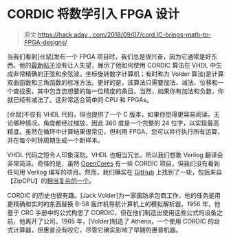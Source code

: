 # CORDIC 将数学引入 FPGA 设计

> 原文:[https://hack aday . com/2018/09/07/cord IC-brings-math-to-FPGA-designs/](https://hackaday.com/2018/09/07/cordic-brings-math-to-fpga-designs/)

当我们看到[仓鼠]发布一个 FPGA 项目时，我们总是很兴奋，因为它通常是好东西。他的[最新帖子](http://hamsterworks.co.nz/mediawiki/index.php/CORDIC)没有让人失望，展示了他如何使用 CORDIC 算法在 VHDL 中生成非常精确的正弦和余弦波。坐标旋转数字计算机；有时称为 Volder 算法)是计算双曲函数和三角函数的标准方法。更好的是，该算法只需要加法、减法、位移和一个查找表，其中包含您想要的每一位精度的条目。当然，如果你有加法和负数，你就已经有减法了。这非常适合简单的 CPU 和 FPGAs。

[仓鼠]不仅有 VHDL 代码，但也提供了一个 C 版本，如果你觉得更容易阅读。无论哪种情况，角度都经过缩放，因此 360 度是一个完整的 24 位字，以实现最高精度。虽然在循环中计算结果很常见，但利用 FPGA，您可以并行执行所有运算，并在每个时钟周期生成一个新样本。

VHDL 代码之短令人印象深刻。VHDL 也相当冗长，所以我们想象 Verilog 翻译会非常简洁。奇怪的是，虽然 [OpenCores](https://opencores.org/projects?cat=Arithmetic%20core&expanded=Arithmetic%20core) 有一些 CORDIC 项目，但我们没有看到任何用 Verilog 编写的项目。然而，我们确实在 [GitHub](https://github.com/cebarnes/cordic/blob/master/cordic.v) 上找到了一些，包括来自【ZipCPU】的[相当复杂的一个](https://github.com/ZipCPU/cordic/tree/master/rtl)。

CORDIC 的历史也很有趣。[Jack Volder]为一家国防承包商工作，他的任务是用更精确和实时的东西替换 B-58 轰炸机导航计算机上的模拟解析器。1956 年，他基于 CRC 手册中的公式构思了 CORDIC，但在他们制造出使用这些公式的设备之前，他离开了公司。1965 年，[Volder]制造了 Athena，一个使用 CORDIC 的台式计算器，但惠普没有咬它，尽管它确实影响了早期的惠普机器。
